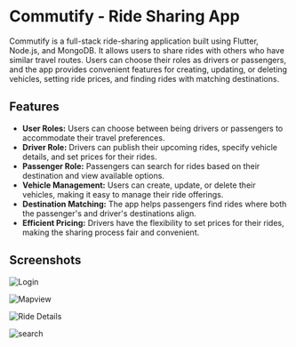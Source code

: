 # Commutify -  Ride Sharing App

Commutify is a full-stack ride-sharing application built using Flutter, Node.js, and MongoDB. It allows users to share rides with others who have similar travel routes. Users can choose their roles as drivers or passengers, and the app provides convenient features for creating, updating, or deleting vehicles, setting ride prices, and finding rides with matching destinations.

## Features

- **User Roles:** Users can choose between being drivers or passengers to accommodate their travel preferences.
- **Driver Role:** Drivers can publish their upcoming rides, specify vehicle details, and set prices for their rides.
- **Passenger Role:** Passengers can search for rides based on their destination and view available options.
- **Vehicle Management:** Users can create, update, or delete their vehicles, making it easy to manage their ride offerings.
- **Destination Matching:** The app helps passengers find rides where both the passenger's and driver's destinations align.
- **Efficient Pricing:** Drivers have the flexibility to set prices for their rides, making the sharing process fair and convenient.

## Screenshots
![Login](![c1](https://github.com/siddharthkanna/Commutify-Backend/assets/88847799/7b38357e-f277-481c-a2f8-ae5eeb61b41c))

![Mapview](![c6](https://github.com/siddharthkanna/Commutify-Backend/assets/88847799/03345400-0b90-41bf-8125-eddea19eaae6)
)

![Ride Details](![c4](https://github.com/siddharthkanna/Commutify-Backend/assets/88847799/9733c4ae-3cd3-4cdf-9361-fdb63293bd53))

![search](![c5](https://github.com/siddharthkanna/Commutify-Backend/assets/88847799/53451b17-6300-40bb-9721-62e1aa9aa6a1))



